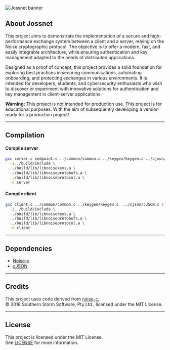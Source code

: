 ![Jossnet banner](https://jossweb.fr/img/jossnet-banner.png)

## About Jossnet

This project aims to demonstrate the implementation of a secure and high-performance exchange system between a client and a server, relying on the Noise cryptographic protocol. The objective is to offer a modern, fast, and easily integrable architecture, while ensuring authentication and key management adapted to the needs of distributed applications.

Designed as a proof of concept, this project provides a solid foundation for exploring best practices in securing communications, automating onboarding, and protecting exchanges in various environments. It is intended for developers, students, and cybersecurity enthusiasts who wish to discover or experiment with innovative solutions for authentication and key management in client-server applications.

**Warning:** This project is not intended for production use. This project is for educational purposes. With the aim of subsequently developing a version ready for a production project!

---

## Compilation

#### Compile server
```sh
gcc server.c endpoint.c ../common/common.c ../keygen/keygen.c ../cjson/cJSON.c \
  -I../build/include \
  ../build/lib/libnoisekeys.a \
  ../build/lib/libnoiseprotobufs.a \
  ../build/lib/libnoiseprotocol.a \
  -o server
```

#### Compile client
```sh
gcc client.c ../common/common.c ../keygen/keygen.c  ../cjson/cJSON.c \
  -I../build/include \
  ../build/lib/libnoisekeys.a \
  ../build/lib/libnoiseprotobufs.a \
  ../build/lib/libnoiseprotocol.a \
  -o client
```

---

## Dependencies

- [Noise-c](https://github.com/rweather/noise-c)
- [cJSON](https://github.com/DaveGamble/cJSON)

---

## Credits

This project uses code derived from [noise-c](https://github.com/rweather/noise-c),  
© 2016 Southern Storm Software, Pty Ltd., licensed under the MIT License.

---

## License

This project is licensed under the MIT License.  
See [LICENSE](./LICENSE) for more information.
